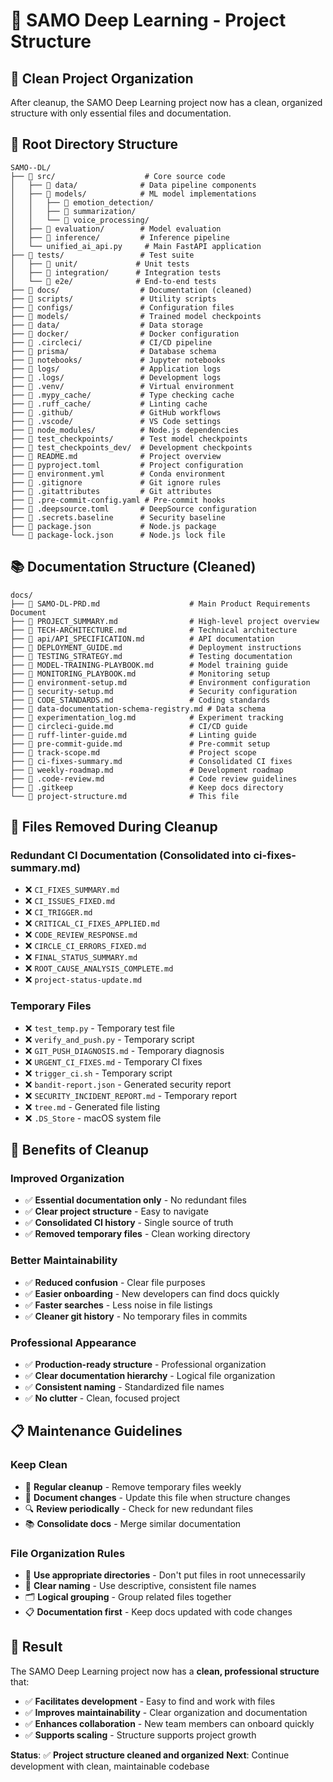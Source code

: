 # 📁 SAMO Deep Learning - Project Structure

## 🎯 **Clean Project Organization**

After cleanup, the SAMO Deep Learning project now has a clean, organized structure with only essential files and documentation.

## 📂 **Root Directory Structure**

```
SAMO--DL/
├── 📁 src/                    # Core source code
│   ├── 📁 data/              # Data pipeline components
│   ├── 📁 models/            # ML model implementations
│   │   ├── 📁 emotion_detection/
│   │   ├── 📁 summarization/
│   │   └── 📁 voice_processing/
│   ├── 📁 evaluation/        # Model evaluation
│   ├── 📁 inference/         # Inference pipeline
│   └── unified_ai_api.py     # Main FastAPI application
├── 📁 tests/                 # Test suite
│   ├── 📁 unit/             # Unit tests
│   ├── 📁 integration/      # Integration tests
│   └── 📁 e2e/              # End-to-end tests
├── 📁 docs/                  # Documentation (cleaned)
├── 📁 scripts/               # Utility scripts
├── 📁 configs/               # Configuration files
├── 📁 models/                # Trained model checkpoints
├── 📁 data/                  # Data storage
├── 📁 docker/                # Docker configuration
├── 📁 .circleci/             # CI/CD pipeline
├── 📁 prisma/                # Database schema
├── 📁 notebooks/             # Jupyter notebooks
├── 📁 logs/                  # Application logs
├── 📁 .logs/                 # Development logs
├── 📁 .venv/                 # Virtual environment
├── 📁 .mypy_cache/           # Type checking cache
├── 📁 .ruff_cache/           # Linting cache
├── 📁 .github/               # GitHub workflows
├── 📁 .vscode/               # VS Code settings
├── 📁 node_modules/          # Node.js dependencies
├── 📁 test_checkpoints/      # Test model checkpoints
├── 📁 test_checkpoints_dev/  # Development checkpoints
├── 📄 README.md              # Project overview
├── 📄 pyproject.toml         # Project configuration
├── 📄 environment.yml        # Conda environment
├── 📄 .gitignore             # Git ignore rules
├── 📄 .gitattributes         # Git attributes
├── 📄 .pre-commit-config.yaml # Pre-commit hooks
├── 📄 .deepsource.toml       # DeepSource configuration
├── 📄 .secrets.baseline      # Security baseline
├── 📄 package.json           # Node.js package
└── 📄 package-lock.json      # Node.js lock file
```

## 📚 **Documentation Structure (Cleaned)**

```
docs/
├── 📄 SAMO-DL-PRD.md                    # Main Product Requirements Document
├── 📄 PROJECT_SUMMARY.md                # High-level project overview
├── 📄 TECH-ARCHITECTURE.md              # Technical architecture
├── 📄 api/API_SPECIFICATION.md          # API documentation
├── 📄 DEPLOYMENT_GUIDE.md               # Deployment instructions
├── 📄 TESTING_STRATEGY.md               # Testing documentation
├── 📄 MODEL-TRAINING-PLAYBOOK.md        # Model training guide
├── 📄 MONITORING_PLAYBOOK.md            # Monitoring setup
├── 📄 environment-setup.md              # Environment configuration
├── 📄 security-setup.md                 # Security configuration
├── 📄 CODE_STANDARDS.md                 # Coding standards
├── 📄 data-documentation-schema-registry.md # Data schema
├── 📄 experimentation_log.md            # Experiment tracking
├── 📄 circleci-guide.md                 # CI/CD guide
├── 📄 ruff-linter-guide.md              # Linting guide
├── 📄 pre-commit-guide.md               # Pre-commit setup
├── 📄 track-scope.md                    # Project scope
├── 📄 ci-fixes-summary.md               # Consolidated CI fixes
├── 📄 weekly-roadmap.md                 # Development roadmap
├── 📄 .code-review.md                   # Code review guidelines
├── 📄 .gitkeep                          # Keep docs directory
└── 📄 project-structure.md              # This file
```

## 🧹 **Files Removed During Cleanup**

### **Redundant CI Documentation (Consolidated into ci-fixes-summary.md)**
- ❌ `CI_FIXES_SUMMARY.md`
- ❌ `CI_ISSUES_FIXED.md`
- ❌ `CI_TRIGGER.md`
- ❌ `CRITICAL_CI_FIXES_APPLIED.md`
- ❌ `CODE_REVIEW_RESPONSE.md`
- ❌ `CIRCLE_CI_ERRORS_FIXED.md`
- ❌ `FINAL_STATUS_SUMMARY.md`
- ❌ `ROOT_CAUSE_ANALYSIS_COMPLETE.md`
- ❌ `project-status-update.md`

### **Temporary Files**
- ❌ `test_temp.py` - Temporary test file
- ❌ `verify_and_push.py` - Temporary script
- ❌ `GIT_PUSH_DIAGNOSIS.md` - Temporary diagnosis
- ❌ `URGENT_CI_FIXES.md` - Temporary CI fixes
- ❌ `trigger_ci.sh` - Temporary script
- ❌ `bandit-report.json` - Generated security report
- ❌ `SECURITY_INCIDENT_REPORT.md` - Temporary report
- ❌ `tree.md` - Generated file listing
- ❌ `.DS_Store` - macOS system file

## 🎯 **Benefits of Cleanup**

### **Improved Organization**
- ✅ **Essential documentation only** - No redundant files
- ✅ **Clear project structure** - Easy to navigate
- ✅ **Consolidated CI history** - Single source of truth
- ✅ **Removed temporary files** - Clean working directory

### **Better Maintainability**
- ✅ **Reduced confusion** - Clear file purposes
- ✅ **Easier onboarding** - New developers can find docs quickly
- ✅ **Faster searches** - Less noise in file listings
- ✅ **Cleaner git history** - No temporary files in commits

### **Professional Appearance**
- ✅ **Production-ready structure** - Professional organization
- ✅ **Clear documentation hierarchy** - Logical file organization
- ✅ **Consistent naming** - Standardized file names
- ✅ **No clutter** - Clean, focused project

## 📋 **Maintenance Guidelines**

### **Keep Clean**
- 🧹 **Regular cleanup** - Remove temporary files weekly
- 📝 **Document changes** - Update this file when structure changes
- 🔍 **Review periodically** - Check for new redundant files
- 📚 **Consolidate docs** - Merge similar documentation

### **File Organization Rules**
- 📁 **Use appropriate directories** - Don't put files in root unnecessarily
- 📄 **Clear naming** - Use descriptive, consistent file names
- 🗂️ **Logical grouping** - Group related files together
- 📋 **Documentation first** - Keep docs updated with code changes

## 🎉 **Result**

The SAMO Deep Learning project now has a **clean, professional structure** that:
- ✅ **Facilitates development** - Easy to find and work with files
- ✅ **Improves maintainability** - Clear organization and documentation
- ✅ **Enhances collaboration** - New team members can onboard quickly
- ✅ **Supports scaling** - Structure supports project growth

**Status**: ✅ **Project structure cleaned and organized**
**Next**: Continue development with clean, maintainable codebase